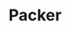 ---
title:      "Packer"
ring:       adopt
quadrant:   platforms-and-aoe-services
featured:   false
---